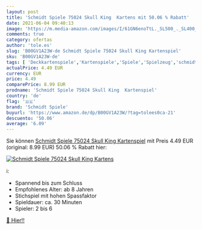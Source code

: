 ```yaml
---
layout: post
title: 'Schmidt Spiele 75024 Skull King  Kartens mit 50.06 % Rabatt'
date: 2021-06-04 09:40:13
image: 'https://m.media-amazon.com/images/I/61GN6enoTtL._SL500_._SL400_.jpg'
comments: true
category: ofertas
author: 'tole.es'
slug: 'B00GV1A23W-de Schmidt Spiele 75024 Skull King Kartenspiel'
sku: 'B00GV1A23W-de'
tags: [ 'Deckkartenspiele','Kartenspiele','Spiele','Spielzeug','schmidt spiele', ]
actualPrice: 4.49 EUR
currency: EUR
price: 4.49
comparePrice: 8.99 EUR
prodname: 'Schmidt Spiele 75024 Skull King  Kartenspiel'
country: 'de'
flag: '🇩🇪'
brand: 'Schmidt Spiele'
buyurl: 'https://www.amazon.de/dp/B00GV1A23W/?tag=tolees0ca-21'
descuento: '50.06'
average: '6.09'
---
```


Sie können [Schmidt Spiele 75024 Skull King  Kartenspiel](https://www.amazon.de/dp/B00GV1A23W/?tag=tolees0ca-21) mit Preis 4.49 EUR (original: 8.99 EUR) 50.06 % Rabatt hier:

[![Schmidt Spiele 75024 Skull King  Kartens](https://m.media-amazon.com/images/I/61GN6enoTtL._SL500_._SL400_.jpg)](https://www.amazon.de/dp/B00GV1A23W/?tag=tolees0ca-21)

ℹ️:

- Spannend bis zum Schluss
- Empfohlenes Alter: ab 8 Jahren
- Stichspiel mit hohen Spassfaktor
- Spieldauer: ca. 30 Minuten
- Spieler: 2 bis 6

[🛒 Hier!!](https://www.amazon.de/dp/B00GV1A23W/?tag=tolees0ca-21)
